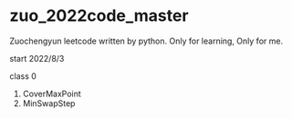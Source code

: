 # zuo_2022code_master
Zuochengyun leetcode  written by python. Only for learning, Only for me.

start 2022/8/3

class 0 
1. CoverMaxPoint
2. MinSwapStep
